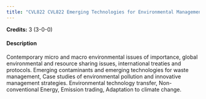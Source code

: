 ```yaml
---
title: "CVL822 CVL822 Emerging Technologies for Environmental Management"
---
```

**Credits:** 3 (3-0-0)

#### Description
Contemporary micro and macro environmental issues of importance, global environmental and resource sharing issues, international treaties and protocols. Emerging contaminants and emerging technologies for waste management, Case studies of environmental pollution and innovative management strategies. Environmental technology transfer, Non-conventional Energy, Emission trading, Adaptation to climate change.